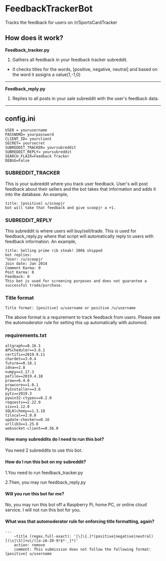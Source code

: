 # FeedbackTrackerBot
 Tracks the feedback for users on /r/SportsCardTracker
 
 
 ## How does it work?
**Feedback_tracker.py**
1. Gathers all feedback in your feedback tracker subreddit.
* It checks titles for the words, [positive, negative, neutral] and based on the word it assigns a value(1,-1,0)
------
**Feedback_reply.py**
1. Replies to all posts in your sale subreddit with the user's feedback data.
 ---
 ## config.ini
 ```
USER = yourusername
PASSWORD= yourpassword
CLIENT_ID= yourclient
SECRET= yoursecret
SUBREDDIT_TRACKER= yoursubreddit
SUBREDDIT_REPLY= yoursubreddit
SEARCH_FLAIR=Feedback Tracker
DEBUG=False
```

### SUBREDDIT_TRACKER
This is your subreddit where you track user feedback.  User's will post feedback about their sellers and the bot takes that information and adds it into the database. An example,

```
title: [positive] u/scoopjr
bot will take that feedback and give scoopjr a +1.
```

### SUBREDDIT_REPLY
This subreddit is where users will buy/sell/trade.  This is used for feedback_reply.py where that script will automatically reply to users with feedback information.  An example,
```
title: Selling prime rib steak! 200$ shipped
bot replies:
"User: /u/scoopjr
Join date: Jan 2014
Comment Karma: 0
Post Karma: 0
Feedback: 0
This bot is used for screening purposes and does not guarantee a successful trade/purchase.  
```


### Title format
```
Title format: [positive] u/username or positive /u/username

```
The above format is a requirement to track feedback from users.  Please see the automoderator rule for setting this up automatically with automod.


### requirements.txt
```
altgraph==0.16.1
APScheduler==3.6.1
certifi==2019.9.11
chardet==3.0.4
future==0.18.1
idna==2.8
numpy==1.17.3
pefile==2019.4.18
praw==6.4.0
prawcore==1.0.1
PyInstaller==3.6
pytz==2019.3
pywin32-ctypes==0.2.0
requests==2.22.0
six==1.12.0
SQLAlchemy==1.3.18
tzlocal==2.0.0
update-checker==0.16
urllib3==1.25.6
websocket-client==0.56.0

```
#### How many subreddits do I need to run this bot?

You need 2 subreddits to use this bot.

#### How do I run this bot on my subreddit?

1.You need to run feedback_tracker.py

2.Then, you may run feedback_reply.py

#### Will you run this bot for me?

No, you may run this bot off a Raspberry Pi, home PC, or online cloud service.  I will not run this bot for you.

#### What was that automoderator rule for enforcing title formatting, again?

```
---
    ~title (regex,full-exact): '[\[\{.]*(positive|negative|neutral)[(\s|\S)]+u\/([a-zA-Z0-9!$*-_]*)'
    action: remove
    comment: This submission does not follow the following format: [positive] u/username
```
